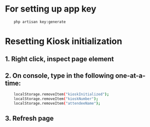 # For setting up app key
```bash
    php artisan key:generate
```
# Resetting Kiosk initialization
## 1. Right click, inspect page element
## 2. On console, type in the following one-at-a-time:
```bash
    localStorage.removeItem("kioskInitialized");
    localStorage.removeItem("kioskNumber");
    localStorage.removeItem("attendeeName");
```
## 3. Refresh page